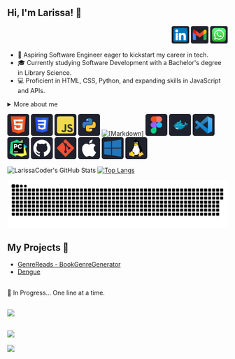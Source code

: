 ## Hi, I'm Larissa! 👋

<div align="right">
  <a href="https://www.linkedin.com/in/larissa-regina-da-silva" target="_blank"><img alt="[Linkedin]" height="40" width="40" src="https://github.com/gui-bus/TechIcons/blob/main/Dark/Linkedin.svg"></a>
  <a href="mailto:larissasilva2709@gmail.com" target="_blank"><img alt="[Gmail]" height="40" width="40" src="https://github.com/gui-bus/TechIcons/blob/main/Dark/Gmail.svg"></a>
  <a href="https://wa.me/19992212097" target="_blank"><img alt="[Whatsapp]" height="40" width="40" src="https://github.com/gui-bus/TechIcons/blob/main/Dark/Whatsapp.svg"></a>
</div>


- 🚀 Aspiring Software Engineer eager to kickstart my career in tech.
- 🎓 Currently studying Software Development with a Bachelor's degree in Library Science.
- 💻 Proficient in HTML, CSS, Python, and expanding skills in JavaScript and APIs.

<details>
<summary>More about me</summary> 

- 🌱 Passionate about technology and innovation, committed to continuous learning.
- 🌎 Based in Brazil, with dual Italian-Brazilian citizenship, open to opportunities worldwide.
- ⚡ I love reading books, manga, and manhwa, watching series, and spending time with my dog and family. I believe our interests shape our perception and problem-solving skills. I'm a strong communicator and problem solver, adaptable to any situation. 📚🎬🐶👨‍👩‍👧‍👦
</details>

<img alt="[HTML]" height="50" width="50" src="https://github.com/gui-bus/TechIcons/blob/main/Dark/HTML.svg"> <img alt="[CSS]" height="50" width="50" src="https://github.com/gui-bus/TechIcons/blob/main/Dark/CSS.svg">
<img alt="[Javascript]" height="50" width="50" src="https://github.com/gui-bus/TechIcons/blob/main/Dark/Javascript.svg">
<img alt="[Python]" height="50" width="50" src="https://github.com/gui-bus/TechIcons/blob/main/Dark/Python.svg">
<img alt="[Markdown]" height="50" width="50" src="https://skillicons.dev/icons?i=markdown&perline=3">
<img alt="[Figma]" height="50" width="50" src="https://github.com/gui-bus/TechIcons/blob/main/Dark/Figma.svg">
<img alt="[Docker]" height="50" width="50" src="https://github.com/gui-bus/TechIcons/blob/main/Dark/Docker.svg">
<img alt="[VSCode]" height="50" width="50" src="https://github.com/gui-bus/TechIcons/blob/main/Dark/VSCode.svg">
<img alt="[PyCharm]" height="50" width="50" src="https://github.com/gui-bus/TechIcons/blob/main/Dark/PyCharm.svg">
<img alt="[Github]" height="50" width="50" src="https://github.com/gui-bus/TechIcons/blob/main/Dark/Github.svg">
<img alt="[GIT]" height="50" width="50" src="https://github.com/gui-bus/TechIcons/blob/main/Dark/GIT.svg">
<img alt="[Apple]" height="50" width="50" src="https://github.com/gui-bus/TechIcons/blob/main/Dark/Apple.svg">
<img alt="[Windows]" height="50" width="50" src="https://github.com/gui-bus/TechIcons/blob/main/Dark/Windows.svg">
<img alt="[Linux]" height="50" width="50" src="https://github.com/gui-bus/TechIcons/blob/main/Dark/Linux.svg">

<!-- Segunda versão dos icones
![HTML5](https://skillicons.dev/icons?i=html&perline=3) ![CSS3](https://skillicons.dev/icons?i=css&perline=3) ![JavaScript](https://skillicons.dev/icons?i=js&perline=3) ![Python](https://skillicons.dev/icons?i=python&perline=3) ![Markdown](https://skillicons.dev/icons?i=markdown&perline=3) ![Figma](https://skillicons.dev/icons?i=figma&perline=3) ![Docker](https://skillicons.dev/icons?i=docker&perline=3) ![vscode](https://skillicons.dev/icons?i=vscode&perline=3) ![pycharm](https://skillicons.dev/icons?i=pycharm&perline=3) ![git](https://skillicons.dev/icons?i=git&perline=3) ![github](https://skillicons.dev/icons?i=github&perline=3) ![linux](https://skillicons.dev/icons?i=linux&perline=3)
-->

<!--Icones de https://github.com/tandpfun/skill-icons#readme e https://github.com/gui-bus/TechIcons -->

<!-- segunda versão de icones: 
<div align="right">
  
[![Gmail](https://img.shields.io/badge/Gmail-D14836?style=for-the-badge&logo=gmail&logoColor=white)](mailto:larissasilva2709@gmail.com)&nbsp;
[![LinkedIn](https://img.shields.io/badge/LinkedIn-0077B5?style=for-the-badge&logo=linkedin&logoColor=white)](https://www.linkedin.com/in/larissa-regina-da-silva)

</div>

![HTML5](https://img.shields.io/badge/html5-%23E34F26.svg?style=for-the-badge&logo=html5&logoColor=white) ![CSS3](https://img.shields.io/badge/css3-%231572B6.svg?style=for-the-badge&logo=css3&logoColor=white) ![JavaScript](https://img.shields.io/badge/javascript-%23323330.svg?style=for-the-badge&logo=javascript&logoColor=%23F7DF1E) ![Python](https://img.shields.io/badge/python-3670A0?style=for-the-badge&logo=python&logoColor=ffdd54) ![Figma](https://img.shields.io/badge/figma-%23F24E1E.svg?style=for-the-badge&logo=figma&logoColor=white) ![Markdown](https://img.shields.io/badge/markdown-%23000000.svg?style=for-the-badge&logo=markdown&logoColor=white) ![Docker](https://img.shields.io/badge/docker-%230db7ed.svg?style=for-the-badge&logo=docker&logoColor=white) -->

<!-- Cards de https://github.com/anuraghazra/github-readme-stats-->
![LarissaCoder's GitHub Stats](https://github-readme-stats.vercel.app/api?username=larissacoder&show_icons=true&hide=contribs,prs&cache_seconds=86400&theme=calm_pink) [![Top Langs](https://github-readme-stats.vercel.app/api/top-langs/?username=larissacoder&layout=compact&theme=kacho_ga)](https://github.com/larissacoder/github-readme-stats)

<picture>
<source media="(prefers-color-scheme: dark)" srcset="https://raw.githubusercontent.com/larissacoder/larissacoder/output/github-contribution-grid-snake-dark.svg">
<source media="(prefers-color-scheme: light)" srcset="https://raw.githubusercontent.com/larissacoder/larissacoder/output/github-contribution-grid-snake.svg">
<img alt="github contribution grid snake animation" src="https://raw.githubusercontent.com/larissacoder/larissacoder/output/github-contribution-grid-snake.svg">
</picture>

## My Projects 🔗

- [GenreReads - BookGenreGenerator](https://github.com/LarissaCoder/BookGenre_Generator)
- [Dengue](link)

<br>
🔨 In Progress... One line at a time.

##

<img src="/images/girlAndBook.gif">

##

<!--Arte utilizada é de DevianArt () -->
![](https://komarev.com/ghpvc/?username=larissa-coder&color=orange)

[![](https://visitcount.itsvg.in/api?id=larissacoder&icon=0&color=0)](https://visitcount.itsvg.in)



<!-- ( https://gprm.itsvg.in ) badges: https://github.com/Ileriayo/markdown-badges-->
